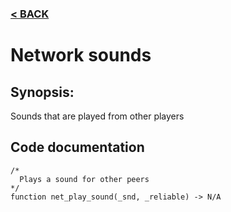 ### [< BACK](start.md)

# Network sounds
## Synopsis:
Sounds that are played from other players
## Code documentation
```gml
/*
  Plays a sound for other peers
*/
function net_play_sound(_snd, _reliable) -> N/A
```